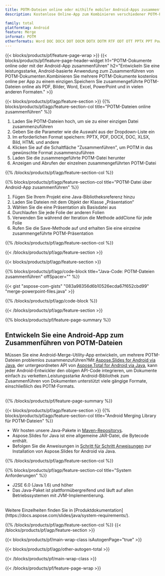 ```yaml
---
title: POTM-Dateien online oder mithilfe mobiler Android-Apps zusammenführen
description: Kostenlose Online-App zum Kombinieren verschiedener POTM-Präsentationen.Java-Code der Android-Zusammenführungsbibliothek zum Zusammenführen von POTM-Präsentationen in das Format Ihrer Wahl.

family: total
platformtag: Android
feature: Merge
informat: POTM
otherformats: Word DOC DOCX DOT DOCM DOTX DOTM RTF ODT OTT PPTX PPT Powerpoint PPS PPSX PPSM POTM ODP OTP POT PPTM POTX PDF Excel XLS XLSX ODS TSV XLSB XLSM XLT XLTM XLTX
---
```

{{< blocks/products/pf/feature-page-wrap >}}
{{< blocks/products/pf/feature-page-header-widget h1="POTM-Dokumente online oder mit der Android-App zusammenführen" h2="Entwickeln Sie eine leistungsstarke, Android-basierte Anwendung zum Zusammenführen von POTM-Dokumenten.Kombinieren Sie mehrere POTM-Dokumente kostenlos online per App zu einem einzigen.Speichern Sie zusammengeführte POTM-Dateien online als PDF, Bilder, Word, Excel, PowerPoint und in vielen anderen Formaten." >}}


{{< blocks/products/pf/agp/feature-section >}}
{{% blocks/products/pf/agp/feature-section-col title="POTM-Dateien online zusammenführen" %}}

1. Laden Sie POTM-Dateien hoch, um sie zu einer einzigen Datei zusammenzuführen
1. Geben Sie die Parameter wie die Auswahl aus der Dropdown-Liste ein
1. Im erforderlichen Format speichern: PPTX, PDF, DOCX, DOC, XLSX, Bild, HTML und andere
1. Klicken Sie auf die Schaltfläche "Zusammenführen", um POTM in das gewünschte Format zusammenzuführen
1. Laden Sie die zusammengeführte POTM-Datei herunter
1. Anzeigen und Abrufen der einzelnen zusammengeführten POTM-Datei

{{% /blocks/products/pf/agp/feature-section-col %}}

{{% blocks/products/pf/agp/feature-section-col title="POTM-Datei über Android-App zusammenführen" %}}

1. Fügen Sie Ihrem Projekt eine Java-Bibliotheksreferenz hinzu
1. Laden Sie Dateien mit dem Objekt der Klasse „Präsentation“
1. Wählen Sie die eine Präsentation als Basisdatei aus
1. Durchlaufen Sie jede Folie der anderen Folien
1. Verwenden Sie während der Iteration die Methode addClone für jede Folie
1. Rufen Sie die Save-Methode auf und erhalten Sie eine einzelne zusammengeführte POTM-Präsentation

{{% /blocks/products/pf/agp/feature-section-col %}}

{{< /blocks/products/pf/agp/feature-section >}}

{{< blocks/products/pf/agp/feature-section >}}

{{% blocks/products/pf/agp/code-block title="Java-Code: POTM-Dateien zusammenführen" offSpacer="" %}}

{{< gist "aspose-com-gists" "083a98356d6b10526ecda67f652cbd99" "merge-powerpoint-files.java" >}}

{{% /blocks/products/pf/agp/code-block %}}

{{< /blocks/products/pf/agp/feature-section >}}

{{% blocks/products/pf/feature-page-summary %}}

<h2>Entwickeln Sie eine Android-App zum Zusammenführen von POTM-Dateien</h2>

Müssen Sie eine Android-Merge-Utility-App entwickeln, um mehrere POTM-Dateien problemlos zusammenzuführen?Mit [Aspose.Slides for Android via Java](https://products.aspose.com/slides/de/android-java/), der untergeordneten API von [Aspose.Total for Android via Java](https://products.aspose.com/total/de/android-java/), kann jeder Android-Entwickler den obigen API-Code integrieren, um Dokumente einfach zu verketten.Leistungsstarke Android-Bibliothek zum Zusammenführen von Dokumenten unterstützt viele gängige Formate, einschließlich des POTM-Formats.<br /><br />

{{% /blocks/products/pf/feature-page-summary %}}

{{< blocks/products/pf/agp/feature-section >}}
{{% blocks/products/pf/agp/feature-section-col title="Android Merging Library für POTM-Dateien" %}}

- Wir hosten unsere Java-Pakete in [Maven-Repositorys](https://releases.aspose.com/java/repo/com/aspose/aspose-slides/).
- Aspose.Slides for Java ist eine allgemeine JAR-Datei, die Bytecode enthält.
- Befolgen Sie die Anweisungen in [Schritt für Schritt Anweisungen](https://docs.aspose.com/slides/java/installation/#install-aspose-slides-for-java-from-maven-repository) zur Installation von Aspose.Slides for Android via Java.

{{% /blocks/products/pf/agp/feature-section-col %}}

{{% blocks/products/pf/agp/feature-section-col title="System Anforderungen" %}}

- J2SE 6.0 (Java 1.6) und höher
- Das Java-Paket ist plattformübergreifend und läuft auf allen Betriebssystemen mit JVM-Implementierung.

<br />
Weitere Einzelheiten finden Sie in [Produktdokumentation](https://docs.aspose.com/slides/java/system-requirements/).

{{% /blocks/products/pf/agp/feature-section-col %}}
{{< /blocks/products/pf/agp/feature-section >}}

{{< blocks/products/pf/main-wrap-class isAutogenPage="true" >}}

{{< blocks/products/pf/agp/other-autogen-total >}}

{{< /blocks/products/pf/main-wrap-class >}}

{{< /blocks/products/pf/feature-page-wrap >}}